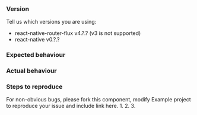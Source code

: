 ### Version
Tell us which versions you are using: 

- react-native-router-flux v4.?.? (v3 is not supported)
- react-native v0.?.?

### Expected behaviour



### Actual behaviour



### Steps to reproduce
For non-obvious bugs, please fork this component, modify Example project to reproduce your issue and include link here.
1.
2.
3.


